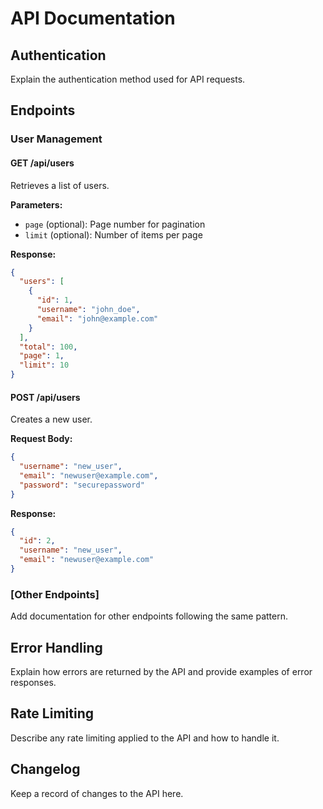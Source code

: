 # API Documentation

## Authentication
Explain the authentication method used for API requests.

## Endpoints

### User Management

#### GET /api/users
Retrieves a list of users.

**Parameters:**
- `page` (optional): Page number for pagination
- `limit` (optional): Number of items per page

**Response:**
```json
{
  "users": [
    {
      "id": 1,
      "username": "john_doe",
      "email": "john@example.com"
    }
  ],
  "total": 100,
  "page": 1,
  "limit": 10
}
```

#### POST /api/users
Creates a new user.

**Request Body:**
```json
{
  "username": "new_user",
  "email": "newuser@example.com",
  "password": "securepassword"
}
```

**Response:**
```json
{
  "id": 2,
  "username": "new_user",
  "email": "newuser@example.com"
}
```

### [Other Endpoints]
Add documentation for other endpoints following the same pattern.

## Error Handling
Explain how errors are returned by the API and provide examples of error responses.

## Rate Limiting
Describe any rate limiting applied to the API and how to handle it.

## Changelog
Keep a record of changes to the API here.
